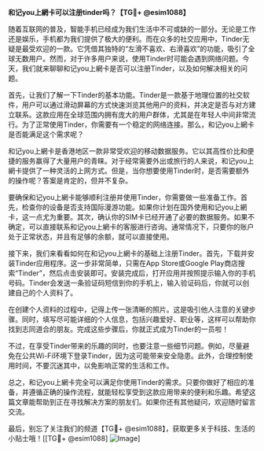 **和记you上網卡可以注册tinder吗？【TG💪+ @esim1088】**

随着互联网的普及，智能手机已经成为我们生活中不可或缺的一部分。无论是工作还是娱乐，手机都为我们提供了极大的便利。而在众多的社交应用中，Tinder无疑是最受欢迎的一款。它凭借其独特的“左滑不喜欢、右滑喜欢”的功能，吸引了全球无数用户。然而，对于许多用户来说，使用Tinder时可能会遇到网络问题。今天，我们就来聊聊和记you上網卡是否可以注册Tinder，以及如何解决相关的问题。

首先，让我们了解一下Tinder的基本功能。Tinder是一款基于地理位置的社交软件，用户可以通过滑动屏幕的方式快速浏览其他用户的资料，并决定是否与对方建立联系。这款应用在全球范围内拥有庞大的用户群体，尤其是在年轻人中间非常流行。为了正常使用Tinder，你需要有一个稳定的网络连接。那么，和记you上網卡是否能满足这个需求呢？

和记you上網卡是香港地区一款非常受欢迎的移动数据服务。它以其高性价比和便捷的服务赢得了大量用户的青睐。对于经常需要外出或旅行的人来说，和记you上網卡提供了一种灵活的上网方式。但是，当你想要使用Tinder时，是否需要额外的操作呢？答案是肯定的，但并不复杂。

要确保和记you上網卡能够顺利注册并使用Tinder，你需要做一些准备工作。首先，检查你的设备是否支持国际漫游功能。如果你计划在国外使用和记you上網卡，这一点尤为重要。其次，确认你的SIM卡已经开通了必要的数据服务。如果不确定，可以直接联系和记you上網卡的客服进行咨询。通常情况下，只要你的账户处于正常状态，并且有足够的余额，就可以直接使用。

接下来，我们来看看如何在和记you上網卡的基础上注册Tinder。首先，下载并安装Tinder应用程序。这一步非常简单，只需在App Store或Google Play商店搜索“Tinder”，然后点击安装即可。安装完成后，打开应用并按照提示输入你的手机号码。Tinder会发送一条验证码短信到你的手机上，输入验证码后，你就可以创建自己的个人资料了。

在创建个人资料的过程中，记得上传一张清晰的照片。这是吸引他人注意的关键步骤。同时，填写尽可能详细的个人信息，包括兴趣爱好、职业等，这样可以帮助你找到志同道合的朋友。完成这些步骤后，你就正式成为Tinder的一员啦！

不过，在享受Tinder带来的乐趣的同时，也要注意一些细节问题。例如，尽量避免在公共Wi-Fi环境下登录Tinder，因为这可能带来安全隐患。此外，合理控制使用时间，不要沉迷其中，以免影响正常的生活和工作。

总之，和记you上網卡完全可以满足你使用Tinder的需求。只要你做好了相应的准备，并遵循正确的操作流程，就能轻松享受到这款应用带来的便利和乐趣。希望这篇文章能帮助到正在寻找解决方案的朋友们。如果你还有其他疑问，欢迎随时留言交流。

最后，别忘了关注我们的频道【TG💪+ @esim1088】，获取更多关于科技、生活的小贴士哦！[[TG💪+ @esim1088] ![Image](https://i.postimg.cc/4NQfJmqS/Snipaste-2025-05-13-00-14-12.png)]
